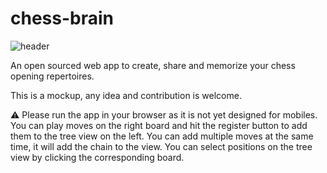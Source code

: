# chess-brain

![header](https://quantumcode.company/images/chess_brain/chess_brain_cover.png?fbclid=IwAR0FVI-1H_YKOVc6ImASeM86YD-0Fvb34zgu_r24CO6hohBl1ss5rtJyzzg)

An open sourced web app to create, share and memorize your chess opening repertoires.

This is a mockup, any idea and contribution is welcome.

⚠️ Please run the app in your browser as it is not yet designed for mobiles.
You can play moves on the right board and hit the register button to add them to the tree view on the left.
You can add multiple moves at the same time, it will add the chain to the view.
You can select positions on the tree view by clicking the corresponding board.
